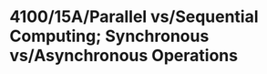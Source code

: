 # 4100/15A/Parallel vs/Sequential Computing; Synchronous vs/Asynchronous Operations

<!-- Add your notes here -->